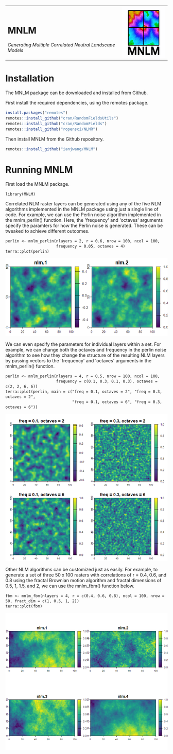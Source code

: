 <table>
<tr>
<td style="vertical-align: middle;">
  <h1>MNLM</h1>
  <em>Generating Multiple Correlated Neutral Landscape Models</em>
</td>
<td style="text-align: right;">
  <img src="images/MNLM_logo4.png" alt="MNLM logo" height="160">
</td>
</tr>
</table>

# Installation

The MNLM package can be downloaded and installed from Github.

First install the required dependencies, using the remotes package.

``` r
install.packages("remotes")
remotes::install_github("cran/RandomFieldsUtils")
remotes::install_github("cran/RandomFields")
remotes::install_github("ropensci/NLMR")
```

Then install MNLM from the Github repository.

``` r
remotes::install_github("ianjwang/MNLM")
```

# Running MNLM

First load the MNLM package.

```{r}
library(MNLM)
```

Correlated NLM raster layers can be generated using any of the five NLM algorithms implemented in the MNLM package using just a single line of code. For example, we can use the Perlin noise algorithm implemented in the mnlm_perlin() function. Here, the 'frequency' and 'octaves' arguments specify the paramters for how the Perlin noise is generated. These can be tweaked to achieve different outcomes.

```{r, warning = FALSE}
perlin <- mnlm_perlin(nlayers = 2, r = 0.6, nrow = 100, ncol = 100,
                      frequency = 0.05, octaves = 4)
terra::plot(perlin)
```

![Output](images/perlin1.png)

We can even specify the parameters for individual layers within a set. For example, we can change both the octaves and frequency in the perlin noise algorithm to see how they change the structure of the resulting NLM layers by passing vectors to the 'frequency' and 'octaves' arguments in the mnlm_perlin() function.

```{r}
perlin <- mnlm_perlin(nlayers = 4, r = 0.5, nrow = 100, ncol = 100,
                      frequency = c(0.1, 0.3, 0.1, 0.3), octaves = c(2, 2, 6, 6))
terra::plot(perlin, main = c("freq = 0.1, octaves = 2", "freq = 0.3, octaves = 2", 
                             "freq = 0.1, octaves = 6", "freq = 0.3, octaves = 6"))
```

![Output](images/perlin2.png)

Other NLM algorithms can be customized just as easily. For example, to generate a set of three 50 x 100 rasters with correlations of r = 0.4, 0.6, and 0.8 using the fractal Brownian motion algorithm and fractal dimensions of 0.5, 1, 1.5, and 2, we can use the mnlm_fbm() function below.

```{r, warning = FALSE}
fbm <- mnlm_fbm(nlayers = 4, r = c(0.4, 0.6, 0.8), ncol = 100, nrow = 50, fract_dim = c(1, 0.5, 1, 2))
terra::plot(fbm)
```

![Output](images/fbm1.png)
